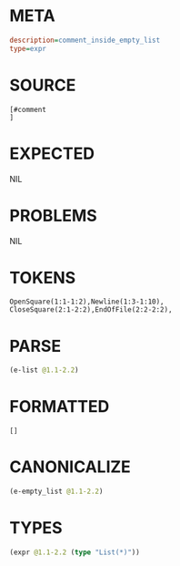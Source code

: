 # META
~~~ini
description=comment_inside_empty_list
type=expr
~~~
# SOURCE
~~~roc
[#comment
]
~~~
# EXPECTED
NIL
# PROBLEMS
NIL
# TOKENS
~~~zig
OpenSquare(1:1-1:2),Newline(1:3-1:10),
CloseSquare(2:1-2:2),EndOfFile(2:2-2:2),
~~~
# PARSE
~~~clojure
(e-list @1.1-2.2)
~~~
# FORMATTED
~~~roc
[]
~~~
# CANONICALIZE
~~~clojure
(e-empty_list @1.1-2.2)
~~~
# TYPES
~~~clojure
(expr @1.1-2.2 (type "List(*)"))
~~~
